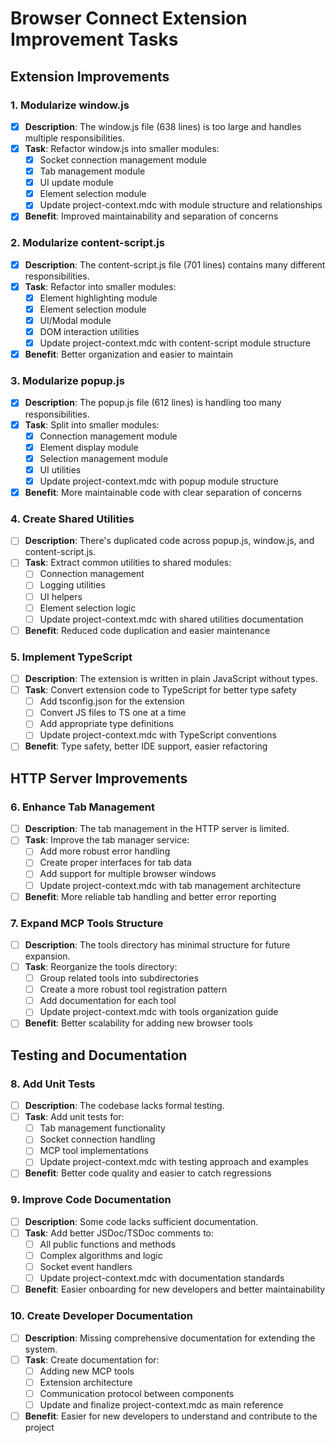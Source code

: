 # Browser Connect Extension Improvement Tasks

## Extension Improvements

### 1. Modularize window.js
- [x] **Description**: The window.js file (638 lines) is too large and handles multiple responsibilities.
- [x] **Task**: Refactor window.js into smaller modules:
  - [x] Socket connection management module
  - [x] Tab management module 
  - [x] UI update module
  - [x] Element selection module
  - [x] Update project-context.mdc with module structure and relationships
- [x] **Benefit**: Improved maintainability and separation of concerns

### 2. Modularize content-script.js
- [x] **Description**: The content-script.js file (701 lines) contains many different responsibilities.
- [x] **Task**: Refactor into smaller modules:
  - [x] Element highlighting module
  - [x] Element selection module
  - [x] UI/Modal module
  - [x] DOM interaction utilities
  - [x] Update project-context.mdc with content-script module structure
- [x] **Benefit**: Better organization and easier to maintain

### 3. Modularize popup.js
- [x] **Description**: The popup.js file (612 lines) is handling too many responsibilities.
- [x] **Task**: Split into smaller modules:
  - [x] Connection management module
  - [x] Element display module
  - [x] Selection management module 
  - [x] UI utilities
  - [x] Update project-context.mdc with popup module structure
- [x] **Benefit**: More maintainable code with clear separation of concerns

### 4. Create Shared Utilities
- [ ] **Description**: There's duplicated code across popup.js, window.js, and content-script.js.
- [ ] **Task**: Extract common utilities to shared modules:
  - [ ] Connection management
  - [ ] Logging utilities
  - [ ] UI helpers
  - [ ] Element selection logic
  - [ ] Update project-context.mdc with shared utilities documentation
- [ ] **Benefit**: Reduced code duplication and easier maintenance

### 5. Implement TypeScript
- [ ] **Description**: The extension is written in plain JavaScript without types.
- [ ] **Task**: Convert extension code to TypeScript for better type safety
  - [ ] Add tsconfig.json for the extension
  - [ ] Convert JS files to TS one at a time
  - [ ] Add appropriate type definitions
  - [ ] Update project-context.mdc with TypeScript conventions
- [ ] **Benefit**: Type safety, better IDE support, easier refactoring

## HTTP Server Improvements

### 6. Enhance Tab Management
- [ ] **Description**: The tab management in the HTTP server is limited.
- [ ] **Task**: Improve the tab manager service:
  - [ ] Add more robust error handling
  - [ ] Create proper interfaces for tab data
  - [ ] Add support for multiple browser windows
  - [ ] Update project-context.mdc with tab management architecture
- [ ] **Benefit**: More reliable tab handling and better error reporting

### 7. Expand MCP Tools Structure
- [ ] **Description**: The tools directory has minimal structure for future expansion.
- [ ] **Task**: Reorganize the tools directory:
  - [ ] Group related tools into subdirectories
  - [ ] Create a more robust tool registration pattern
  - [ ] Add documentation for each tool
  - [ ] Update project-context.mdc with tools organization guide
- [ ] **Benefit**: Better scalability for adding new browser tools

## Testing and Documentation

### 8. Add Unit Tests
- [ ] **Description**: The codebase lacks formal testing.
- [ ] **Task**: Add unit tests for:
  - [ ] Tab management functionality
  - [ ] Socket connection handling
  - [ ] MCP tool implementations
  - [ ] Update project-context.mdc with testing approach and examples
- [ ] **Benefit**: Better code quality and easier to catch regressions

### 9. Improve Code Documentation
- [ ] **Description**: Some code lacks sufficient documentation.
- [ ] **Task**: Add better JSDoc/TSDoc comments to:
  - [ ] All public functions and methods
  - [ ] Complex algorithms and logic
  - [ ] Socket event handlers
  - [ ] Update project-context.mdc with documentation standards
- [ ] **Benefit**: Easier onboarding for new developers and better maintainability

### 10. Create Developer Documentation
- [ ] **Description**: Missing comprehensive documentation for extending the system.
- [ ] **Task**: Create documentation for:
  - [ ] Adding new MCP tools
  - [ ] Extension architecture
  - [ ] Communication protocol between components
  - [ ] Update and finalize project-context.mdc as main reference
- [ ] **Benefit**: Easier for new developers to understand and contribute to the project 